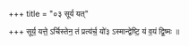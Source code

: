 +++
title = "०३ सूर्य यत्"

+++
सूर्य॒ यत्ते॒ ऽर्चिस्तेन॒ तं प्रत्य॑र्च॒ यो॑३ ऽस्मान्द्वेष्टि॒ यं व॒यं द्वि॒ष्मः ॥